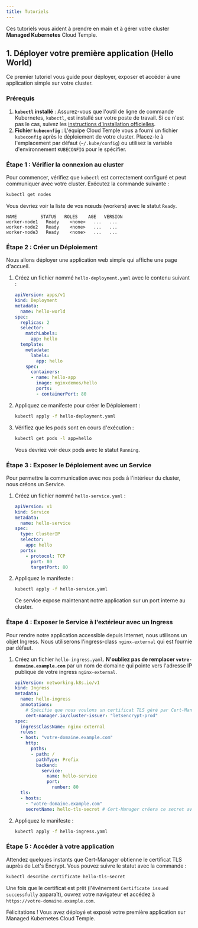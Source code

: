 ```yaml
---
title: Tutoriels
---
```


Ces tutoriels vous aident à prendre en main et à gérer votre cluster **Managed Kubernetes** Cloud Temple.

## 1. Déployer votre première application (Hello World)

Ce premier tutoriel vous guide pour déployer, exposer et accéder à une application simple sur votre cluster.

### Prérequis

1.  **`kubectl` installé** : Assurez-vous que l'outil de ligne de commande Kubernetes, `kubectl`, est installé sur votre poste de travail. Si ce n'est pas le cas, suivez les [instructions d'installation officielles](https://kubernetes.io/docs/tasks/tools/install-kubectl-linux/).
2.  **Fichier `kubeconfig`** : L'équipe Cloud Temple vous a fourni un fichier `kubeconfig` après le déploiement de votre cluster. Placez-le à l'emplacement par défaut (`~/.kube/config`) ou utilisez la variable d'environnement `KUBECONFIG` pour le spécifier.

### Étape 1 : Vérifier la connexion au cluster

Pour commencer, vérifiez que `kubectl` est correctement configuré et peut communiquer avec votre cluster. Exécutez la commande suivante :

```bash
kubectl get nodes
```

Vous devriez voir la liste de vos nœuds (workers) avec le statut `Ready`.

```
NAME         STATUS   ROLES    AGE   VERSION
worker-node1   Ready    <none>   ...   ...
worker-node2   Ready    <none>   ...   ...
worker-node3   Ready    <none>   ...   ...
```

### Étape 2 : Créer un Déploiement

Nous allons déployer une application web simple qui affiche une page d'accueil.

1.  Créez un fichier nommé `hello-deployment.yaml` avec le contenu suivant :

    ```yaml
    apiVersion: apps/v1
    kind: Deployment
    metadata:
      name: hello-world
    spec:
      replicas: 2
      selector:
        matchLabels:
          app: hello
      template:
        metadata:
          labels:
            app: hello
        spec:
          containers:
          - name: hello-app
            image: nginxdemos/hello
            ports:
            - containerPort: 80
    ```

2.  Appliquez ce manifeste pour créer le Déploiement :

    ```bash
    kubectl apply -f hello-deployment.yaml
    ```

3.  Vérifiez que les pods sont en cours d'exécution :

    ```bash
    kubectl get pods -l app=hello
    ```
    Vous devriez voir deux pods avec le statut `Running`.

### Étape 3 : Exposer le Déploiement avec un Service

Pour permettre la communication avec nos pods à l'intérieur du cluster, nous créons un Service.

1.  Créez un fichier nommé `hello-service.yaml` :

    ```yaml
    apiVersion: v1
    kind: Service
    metadata:
      name: hello-service
    spec:
      type: ClusterIP
      selector:
        app: hello
      ports:
        - protocol: TCP
          port: 80
          targetPort: 80
    ```

2.  Appliquez le manifeste :

    ```bash
    kubectl apply -f hello-service.yaml
    ```
    Ce service expose maintenant notre application sur un port interne au cluster.

### Étape 4 : Exposer le Service à l'extérieur avec un Ingress

Pour rendre notre application accessible depuis Internet, nous utilisons un objet Ingress. Nous utiliserons l'ingress-class `nginx-external` qui est fournie par défaut.

1.  Créez un fichier `hello-ingress.yaml`. **N'oubliez pas de remplacer `votre-domaine.example.com`** par un nom de domaine qui pointe vers l'adresse IP publique de votre ingress `nginx-external`.

    ```yaml
    apiVersion: networking.k8s.io/v1
    kind: Ingress
    metadata:
      name: hello-ingress
      annotations:
        # Spécifie que nous voulons un certificat TLS géré par Cert-Manager
        cert-manager.io/cluster-issuer: "letsencrypt-prod"
    spec:
      ingressClassName: nginx-external
      rules:
      - host: "votre-domaine.example.com"
        http:
          paths:
          - path: /
            pathType: Prefix
            backend:
              service:
                name: hello-service
                port:
                  number: 80
      tls:
      - hosts:
        - "votre-domaine.example.com"
        secretName: hello-tls-secret # Cert-Manager créera ce secret avec le certificat
    ```

2.  Appliquez le manifeste :

    ```bash
    kubectl apply -f hello-ingress.yaml
    ```

### Étape 5 : Accéder à votre application

Attendez quelques instants que Cert-Manager obtienne le certificat TLS auprès de Let's Encrypt. Vous pouvez suivre le statut avec la commande :

```bash
kubectl describe certificate hello-tls-secret
```

Une fois que le certificat est prêt (l'événement `Certificate issued successfully` apparaît), ouvrez votre navigateur et accédez à `https://votre-domaine.example.com`.

Félicitations ! Vous avez déployé et exposé votre première application sur Managed Kubernetes Cloud Temple.
